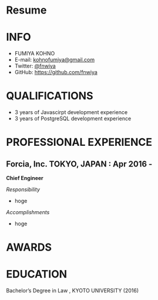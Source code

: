 Resume
===

INFO
===
- FUMIYA KOHNO
- E-mail: kohnofumiya@gmail.com
- Twitter: [@fnwiya](https://twitter.com/fnwiya)
- GitHub: https://github.com/fnwiya

QUALIFICATIONS
===
- 3 years of Javascirpt development experience
- 3 years of PostgreSQL development experience
  
PROFESSIONAL EXPERIENCE
===
  
Forcia, Inc. TOKYO, JAPAN : Apr 2016 - 
---
**Chief Engineer**
  
*Responsibility*
- hoge
  
*Accomplishments*
- hoge
		
AWARDS
===
		
		
EDUCATION
===
Bachelor’s Degree in Law , KYOTO UNIVERSITY (2016)
